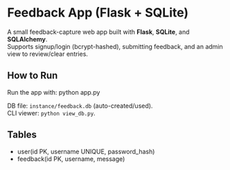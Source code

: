 # Feedback App (Flask + SQLite)

A small feedback-capture web app built with **Flask**, **SQLite**, and **SQLAlchemy**.  
Supports signup/login (bcrypt-hashed), submitting feedback, and an admin view to review/clear entries.

## How to Run
Run the app with:
python app.py

DB file: `instance/feedback.db` (auto-created/used).  
CLI viewer: `python view_db.py`.

## Tables
- user(id PK, username UNIQUE, password_hash)
- feedback(id PK, username, message)
